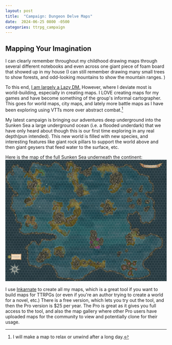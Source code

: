 ```yaml
---
layout: post
title:  "Campaign: Dungeon Delve Maps"
date:  2024-06-25 0800 -0500
categories: ttrpg_campaign
---
```

## Mapping Your Imagination
I can clearly remember throughout my childhood drawing maps through several different notebooks and even across one giant piece of foam board that showed up in my house (I can still remember drawing many small trees to show forests, and odd-looking mountains to show the mountain ranges. ) 

To this end, [I am largely a Lazy DM.](https://slyflourish.com) However, where I deviate most is world-building, especially in creating maps. I LOVE creating maps for my games and have become something of the group's informal cartographer. This goes for world maps, city maps, and lately more battle maps as I have been exploring using VTTs more over abstract combat.[^1]

My latest campaign is bringing our adventures deep underground into the Sunken Sea a large underground ocean (i.e. a flooded underdark) that we have only heard about though this is our first time exploring in any real depth(pun intended). This new world is filled with new species, and interesting features like giant rock pillars to support the world above and then giant geysers that feed water to the surface, etc.

Here is the map of the full Sunken Sea underneath the continent:
![ Sunken Sea Map](/img/sunken_sea.jpg)


I use [Inkarnate](https://inkarnate.com) to create all my maps, which is a great tool if you want to build maps for TTRPGs (or even if you're an author trying to create a world for a novel, etc.) There is a free version, which lets you try out the tool, and then the Pro version is $25 per year. The Pro is great as it gives you full access to the tool, and also the map gallery where other Pro users have uploaded maps for the community to view and potentially clone for their usage. 


[^1]: I will make a map to relax or unwind after a long day. 
